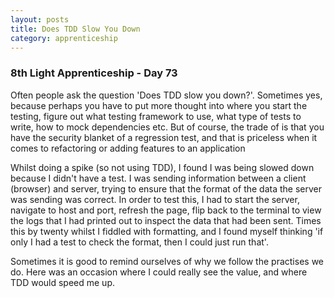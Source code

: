 ```yaml
---
layout: posts
title: Does TDD Slow You Down
category: apprenticeship
---
```


### 8th Light Apprenticeship - Day 73

Often people ask the question 'Does TDD slow you down?'. Sometimes yes, because perhaps you have to put more thought into where you start the testing, figure out what testing framework to use, what type of tests to write, how to mock dependencies etc. But of course, the trade of is that you have the security blanket of a regression test, and that is priceless when it comes to refactoring or adding features to an application

<!--break--> 

Whilst doing a spike (so not using TDD), I found I was being slowed down because I didn't have a test. I was sending information between a client (browser) and server, trying to ensure that the format of the data the server was sending was correct. In order to test this, I had to start the server, navigate to host and port, refresh the page, flip back to the terminal to view the logs that I had printed out to inspect the data that had been sent. Times this by twenty whilst I fiddled with formatting, and I found myself thinking 'if only I had a test to check the format, then I could just run that'. 

Sometimes it is good to remind ourselves of why we follow the practises we do. Here was an occasion where I could really see the value, and where TDD would speed me up.
